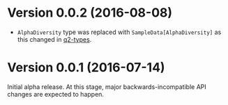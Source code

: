 # Version 0.0.2 (2016-08-08)

* ``AlphaDiversity`` type was replaced with ``SampleData[AlphaDiversity]`` as this changed in [q2-types](https://github.com/qiime2/q2-types).

# Version 0.0.1 (2016-07-14)

Initial alpha release. At this stage, major backwards-incompatible API changes are expected to happen.
